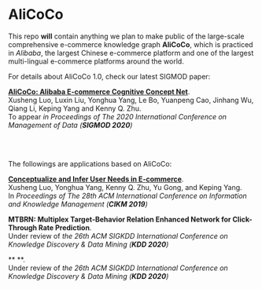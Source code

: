 # AliCoCo

This repo **will** contain anything we plan to make public of the large-scale comprehensive e-commerce knowledge graph **AliCoCo**, which is practiced in *Alibaba*, the largest Chinese e-commerce platform and one of the largest multi-lingual e-commerce platforms around the world.


For details about AliCoCo 1.0, check our latest SIGMOD paper:

**[AliCoCo: Alibaba E-commerce Cognitive Concept Net](http://xushengl.me/alicoco.pdf)**.<br /> 
Xusheng Luo, Luxin Liu, Yonghua Yang, Le Bo, Yuanpeng Cao, Jinhang Wu, Qiang Li, Keping Yang and Kenny Q. Zhu.<br /> 
To appear *in Proceedings of The 2020 International Conference on Management of Data (**SIGMOD 2020**)*

<br />
<br />

The followings are applications based on AliCoCo:

**[Conceptualize and Infer User Needs in E-commerce](https://arxiv.org/abs/1910.03295)**.<br />
Xusheng Luo, Yonghua Yang, Kenny Q. Zhu, Yu Gong, and Keping Yang.<br />
In *Proceedings of The 28th ACM International Conference on Information and Knowledge Management (**CIKM 2019**)*

**MTBRN: Multiplex Target-Behavior Relation Enhanced Network for Click-Through Rate Prediction**.<br />
Under review of *the 26th ACM SIGKDD International Conference on Knowledge Discovery & Data Mining (**KDD 2020**)*

** **.<br />
Under review of *the 26th ACM SIGKDD International Conference on Knowledge Discovery & Data Mining (**KDD 2020**)*

